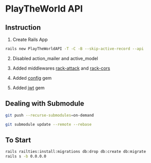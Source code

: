 # PlayTheWorld API

## Instruction

1. Create Rails App

```bash
rails new PlayTheWorldAPI -T -C -B --skip-active-record --api
```

2. Disabled action_mailer and active_model

3. Added middlewares [rack-attack](https://github.com/kickstarter/rack-attack) and [rack-cors](https://github.com/cyu/rack-cors)

4. Added [config](https://github.com/railsconfig/config) gem

5. Added [jwt](https://github.com/jwt/ruby-jwt) gem

## Dealing with Submodule

```bash
git push --recurse-submodules=on-demand
```

```bash
git submodule update --remote --rebase
```

## To Start

```bash
rails railties:install:migrations db:drop db:create db:migrate
rails s -b 0.0.0.0
```
